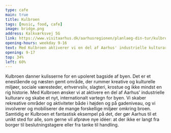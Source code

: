 ```yaml
---
type: cafe
main: true
title: Kulbroen
tags: [music, food, cafe]
image: bridge.png
address: Kalkværksvej 5G
link: https://www.visitaarhus.dk/aarhusregionen/planlaeg-din-tur/kulbroen-gdk1094183
opening-hours: weekday 9-16
text: Med Kulbroen aktiverer vi en del af Aarhus' industrielle kulturarv og skaber et nyt, internationalt vartegn for byen.
opening: 9-17
top: 34%
left: 60%
---
```


Kulbroen danner kulisserne for en upoleret bagside af byen. Det er et enestående og næsten gemt område, der rummer kreative og kulturelle miljøer, sociale væresteder, erhvervsliv, slagteri, krostue og ikke mindst en rig historie.
Med Kulbroen ønsker vi at aktivere en del af Aarhus' industrielle kulturarv og skabe et nyt, internationalt vartegn for byen. Vi skaber rekreative områder og aktiviteter både i højden og på gadeniveau, og vi involverer og mobiliserer de mange forskellige miljøer omkring broen.
Samtidig er Kulbroen et fantastisk eksempel på det, der gør Aarhus til et unikt sted for alle, som gerne vil afprøve nye idéer: at der ikke er langt fra borger til beslutningstagere eller fra tanke til handling.
